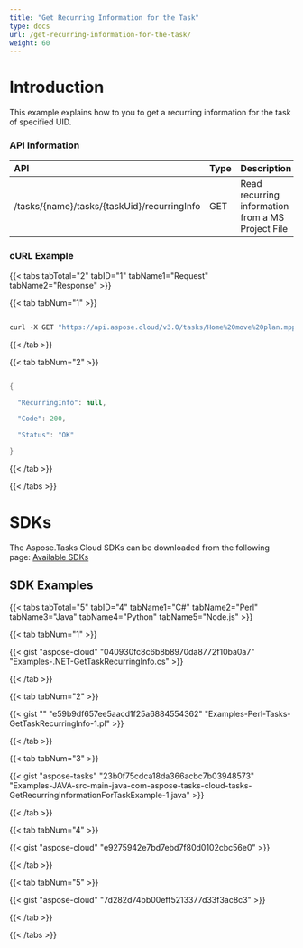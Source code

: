 ```yaml
---
title: "Get Recurring Information for the Task"
type: docs
url: /get-recurring-information-for-the-task/
weight: 60
---
```


# **Introduction**
This example explains how to you to get a recurring information for the task of specified UID.
### **API Information**

|**API**|**Type**|**Description**|**Resource Link**|
| :- | :- | :- | :- |
|/tasks/{name}/tasks/{taskUid}/recurringInfo|GET|Read recurring information from a MS Project File|[GetTaskRecurringInfo](https://apireference.aspose.cloud/tasks/#/TasksTask/GetTaskRecurringInfo)|
### **cURL Example**
{{< tabs tabTotal="2" tabID="1" tabName1="Request" tabName2="Response" >}}

{{< tab tabNum="1" >}}

```java

curl -X GET "https://api.aspose.cloud/v3.0/tasks/Home%20move%20plan.mpp/tasks/0/recurringInfo" -H "accept: application/json" -H "authorization: Bearer eyJhbGciOiJSUzI1NiIsInR5cCI6IkpXVCJ9.eyJuYmYiOjE1NjMzMDY0MTgsImV4cCI6MTU2MzM5MjgxOCwiaXNzIjoiaHR0cHM6Ly9hcGkuYXNwb3NlLmNsb3VkIiwiYXVkIjpbImh0dHBzOi8vYXBpLmFzcG9zZS5jbG91ZC9yZXNvdXJjZXMiLCJhcGkucGxhdGZvcm0iLCJhcGkucHJvZHVjdHMiXSwiY2xpZW50X2lkIjoiOWYwYjI2ZDEtMGYxZi00MDNiLTliYTQtMTMzMzk4MGFjNmRiIiwiY2xpZW50X2lkU3J2SWQiOiIiLCJzY29wZSI6WyJhcGkucGxhdGZvcm0iLCJhcGkucHJvZHVjdHMiXX0.MsIBVeVaYmx2nl8SQwNDxh1VbqojZgx287czkTUQp281ps55UnLoecpyiVJrSOKJooppGt_dTnugj3ia8eO0eRww3OA1vDsiEje5asZGAnLL4AUeM_2ka9n00UGzASWzuG5V4IuZir4TzpyveEYHWKER8XSyNF4JJ_qD-09TqdLOFQAF2RPN0zFKT-HQ-Ja7d4ODyyob2eU3-6ezaxfPm5YT_SnR8xPjLM_CvtqvJROQOo9oQk6nnDal4lKDVmJ6iMo9B9Sg0gEY6Vg54Cr9fIHhuZLe7yJAwgSjJEBJ2c_BWMsAdcjtCXwd9LPxWeCPD9kHYu6-9GvrC7XZ8blCqg"    

```

{{< /tab >}}

{{< tab tabNum="2" >}}

```java

{

  "RecurringInfo": null,

  "Code": 200,

  "Status": "OK"

}

```

{{< /tab >}}

{{< /tabs >}}
# **SDKs**
The Aspose.Tasks Cloud SDKs can be downloaded from the following page: [Available SDKs](/available-sdks/)
## **SDK Examples**
{{< tabs tabTotal="5" tabID="4" tabName1="C#" tabName2="Perl" tabName3="Java" tabName4="Python" tabName5="Node.js" >}}

{{< tab tabNum="1" >}}

{{< gist "aspose-cloud" "040930fc8c6b8b8970da8772f10ba0a7" "Examples-.NET-GetTaskRecurringInfo.cs" >}}

{{< /tab >}}

{{< tab tabNum="2" >}}

{{< gist "" "e59b9df657ee5aacd1f25a6884554362" "Examples-Perl-Tasks-GetTaskRecurringInfo-1.pl" >}}

{{< /tab >}}

{{< tab tabNum="3" >}}

{{< gist "aspose-tasks" "23b0f75cdca18da366acbc7b03948573" "Examples-JAVA-src-main-java-com-aspose-tasks-cloud-tasks-GetRecurringInformationForTaskExample-1.java" >}}



{{< /tab >}}

{{< tab tabNum="4" >}}

{{< gist "aspose-cloud" "e9275942e7bd7ebd7f80d0102cbc56e0" >}}



{{< /tab >}}

{{< tab tabNum="5" >}}

{{< gist "aspose-cloud" "7d282d74bb00eff5213377d33f3ac8c3" >}}

{{< /tab >}}

{{< /tabs >}}
